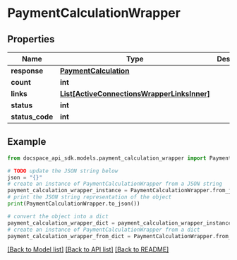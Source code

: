 # PaymentCalculationWrapper

## Properties

Name | Type | Description | Notes
------------ | ------------- | ------------- | -------------
**response** | [**PaymentCalculation**](PaymentCalculation.md) |  | [optional] 
**count** | **int** |  | [optional] 
**links** | [**List[ActiveConnectionsWrapperLinksInner]**](ActiveConnectionsWrapperLinksInner.md) |  | [optional] 
**status** | **int** |  | [optional] 
**status_code** | **int** |  | [optional] 

## Example

```python
from docspace_api_sdk.models.payment_calculation_wrapper import PaymentCalculationWrapper

# TODO update the JSON string below
json = "{}"
# create an instance of PaymentCalculationWrapper from a JSON string
payment_calculation_wrapper_instance = PaymentCalculationWrapper.from_json(json)
# print the JSON string representation of the object
print(PaymentCalculationWrapper.to_json())

# convert the object into a dict
payment_calculation_wrapper_dict = payment_calculation_wrapper_instance.to_dict()
# create an instance of PaymentCalculationWrapper from a dict
payment_calculation_wrapper_from_dict = PaymentCalculationWrapper.from_dict(payment_calculation_wrapper_dict)
```
[[Back to Model list]](../README.md#documentation-for-models) [[Back to API list]](../README.md#documentation-for-api-endpoints) [[Back to README]](../README.md)


